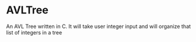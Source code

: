 # AVLTree
An AVL Tree written in C. It will take user integer input and will organize that list of integers in a tree
